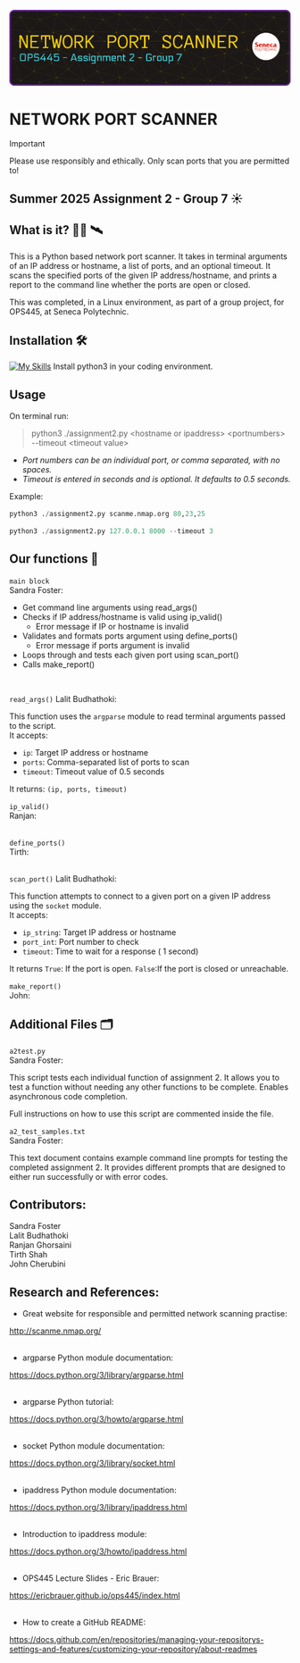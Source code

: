 ![Header](./github-header-banner.png)


# NETWORK PORT SCANNER    

> [!IMPORTANT]  
> Please use responsibly and ethically. Only scan ports that you are permitted to!

## Summer 2025 Assignment 2 - Group 7 :sunny:

## What is it? :woman_technologist: :artificial_satellite:
This is a Python based network port scanner. It takes in terminal arguments of an IP address or hostname, a list of ports, and an optional timeout. It scans the specified ports of the given IP address/hostname, and prints a report to the command line whether the ports are open or closed.   

This was completed, in a Linux environment, as part of a group project, for OPS445, at Seneca Polytechnic. 

## Installation :hammer_and_wrench:  
[![My Skills](https://skillicons.dev/icons?i=py)](https://www.python.org/) Install python3 in your coding environment.

## Usage
On terminal run:  

> python3 ./assignment2.py \<hostname or ipaddress\> \<portnumbers\> --timeout \<timeout value\>    

- _Port numbers can be an individual port, or comma separated, with no spaces._   
- _Timeout is entered in seconds and is optional. It defaults to 0.5 seconds._

Example: <br>  
```python
python3 ./assignment2.py scanme.nmap.org 80,23,25
```  
```python
python3 ./assignment2.py 127.0.0.1 8000 --timeout 3
```

## Our functions :brain:

```main block```  
Sandra Foster:  

- Get command line arguments using read_args()
- Checks if IP address/hostname is valid using ip_valid()  
    - Error message if IP or hostname is invalid  
- Validates and formats ports argument using define_ports()  
    - Error message if ports argument is invalid  
- Loops through and tests each given port using scan_port()  
- Calls make_report() 

<br>

```read_args()```
Lalit Budhathoki:

This function uses the `argparse` module to read terminal arguments passed to the script.  
It accepts:
- `ip`: Target IP address or hostname 
- `ports`: Comma-separated list of ports to scan 
- `timeout`: Timeout value of 0.5 seconds

It returns: `(ip, ports, timeout)`  

```ip_valid()```  
Ranjan:  
<br>  

```define_ports()```  
Tirth:  
<br>  

```scan_port()```
Lalit Budhathoki:

This function attempts to connect to a given port on a given IP address using the `socket` module.  
It accepts:
- `ip_string`: Target IP address or hostname
- `port_int`: Port number to check
- `timeout`: Time to wait for a response ( 1 second)

It returns
`True`: If the port is open.
`False`:If the port is closed or unreachable.


```make_report()```  
John: 
<br>



## Additional Files :card_index_dividers:
 
```a2test.py```  
Sandra Foster:  

This script tests each individual function of assignment 2. It allows you to test a function without needing any other functions to be complete. Enables asynchronous code completion.  

Full instructions on how to use this script are commented inside the file.

```a2_test_samples.txt```  
Sandra Foster:   

This text document contains example command line prompts for testing the completed assignment 2. It provides different prompts that are designed to either run successfully or with error codes.
## Contributors:
Sandra Foster  
Lalit Budhathoki  
Ranjan Ghorsaini  
Tirth Shah  
John Cherubini

## Research and References:

- Great website for responsible and permitted network scanning practise:  

http://scanme.nmap.org/  
<br>  

- argparse Python module documentation:  

https://docs.python.org/3/library/argparse.html  
<br>  

- argparse Python tutorial:  

https://docs.python.org/3/howto/argparse.html  
<br>

- socket Python module documentation:  

https://docs.python.org/3/library/socket.html  
<br>

- ipaddress Python module documentation:  

https://docs.python.org/3/library/ipaddress.html  
<br>

- Introduction to ipaddress module:  

https://docs.python.org/3/howto/ipaddress.html  
<br>  

- OPS445 Lecture Slides - Eric Brauer:  

https://ericbrauer.github.io/ops445/index.html  
<br>

- How to create a GitHub README:   

https://docs.github.com/en/repositories/managing-your-repositorys-settings-and-features/customizing-your-repository/about-readmes  
<br>


